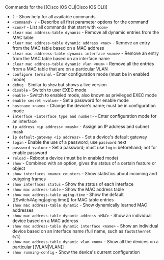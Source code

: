 Commands for the [[Cisco IOS CLI|Cisco IOS CLI]]

- `?` - Show help for all available commands
- `<command> ?` - Describe all first parameter options for the command`
- `<com>?` - List all commands that start with `<com>`
- `clear mac address-table dynamic` - Remove all dynamic entries from the MAC table
- `clear mac address-table dynamic address <mac>` - Remove an entry from the MAC table based on a MAC address
- `clear mac addreess-table dynamic interface <name>` - Remove an entry from the MAC table based on an interface name
- `clear mac address-table dynamic vlan <num>` - Remove all the entries from a MAC table that are on a particular VLAN
- `configure terminal` - Enter configuration mode (must be in enabled mode)
- `debug` - Similar to `show` but shows a live version
- `disable` - Switch to user EXEC mode
- `enable` - Switch to enabled mode, also known as privileged EXEC mode
- `enable secret <value>` - Set a password for enable mode
- `hostname <name>` - Change the device's name; must be in configuration mode
- `interface <interface type and number>` - Enter configuration mode for an interface
- `ip address <ip address> <mask>` - Assign an IP address and subnet mask
- `ip default-gateway <ip address>` - Set a device's default gateway
- `login` - Enable the use of a password; use `password` next
- `password <value>` - Set a password; must use `login` beforehand; not for enable password
- `reload` - Reboot a device (must be in enabled mode)
- `show` - Combined with an option, gives the status of a certain feature or object
- `show interfaces <name> counters` - Show statistics about incoming and outgoing frames
- `show interfaces status` - Show the status of each interface
- `show mac address-table` - Show the MAC address table
- `show mac address-table aging-time` - Show the default [[Switch#Aging|aging time]] for MAC table entries
- `show mac address-table dynamic` - Show dynamically learned MAC addresses
- `show mac address-table dynamic address <MAC>` - Show an individual device based on a MAC address
- `show mac address-table dynamic interface <name>` - Show an individual device based on an interface name (full name, such as `fastEthernet 0/1`)
- `show mac address-table dynamic vlan <num>` - Show all the devices on a particular [[VLAN|VLAN]]
- `show running-config` - Show the device's current configuration